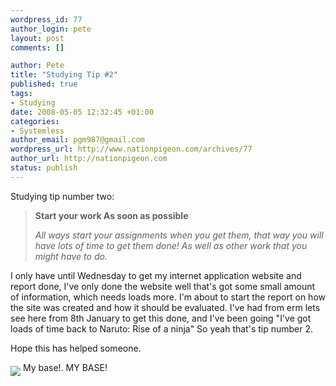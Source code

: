 ```yaml
--- 
wordpress_id: 77
author_login: pete
layout: post
comments: []

author: Pete
title: "Studying Tip #2"
published: true
tags: 
- Studying
date: 2008-05-05 12:32:45 +01:00
categories: 
- Systemless
author_email: pgm987@gmail.com
wordpress_url: http://www.nationpigeon.com/archives/77
author_url: http://nationpigeon.com
status: publish
---
```

 Studying tip number two:
<blockquote><strong>Start your work As soon as possible </strong>

<em>All ways start your assignments when you get them, that way you will have lots of time to get them done!  As well as other work that you might have to do. </em></blockquote>
<meta http-equiv="CONTENT-TYPE" content="text/html; charset=utf-8" /><title></title><meta name="GENERATOR" content="OpenOffice.org 2.3  (Linux)" />I only have until Wednesday  to get my internet application website and report done, I've only done the website well that's got some small amount of information, which needs loads more.  I'm about to start the report on how the site was created and how it should be evaluated.  I've had from erm lets see here from 8th January to get this done, and I've been going "I've got loads of time back to Naruto: Rise of a ninja" So yeah that's tip number 2.

Hope this has helped someone.

<img src="http://img413.imageshack.us/img413/9256/mimifullzv5.jpg" align="middle" /> My base!. MY BASE!
